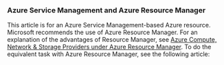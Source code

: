 ### Azure Service Management and Azure Resource Manager
 
This article is for an Azure Service Management-based Azure resource. Microsoft recommends the use of Azure Resource Manager. For an explanation of the advantages of Resource Manager, see [Azure Compute, Network & Storage Providers under Azure Resource Manager](virtual-machines-azurerm-versus-azuresm.md). To do the equivalent task with Azure Resource Manager, see the following article:
